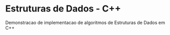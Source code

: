 # Estruturas de Dados - C++ #

Demonstracao de implementacao de algoritmos de Estruturas de Dados em C++